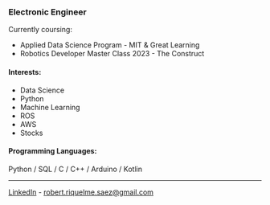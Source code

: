 ### Electronic Engineer
Currently coursing:
- Applied Data Science Program - MIT & Great Learning
- Robotics Developer Master Class 2023 - The Construct

#### Interests: 
- Data Science
- Python
- Machine Learning
- ROS
- AWS
- Stocks

#### Programming Languages:
Python / SQL / C / C++ / Arduino / Kotlin <br>

---
[LinkedIn](https://www.linkedin.com/in/robertriquelmesaez) - robert.riquelme.saez@gmail.com
